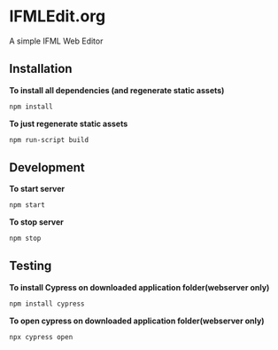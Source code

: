# IFMLEdit.org

A simple IFML Web Editor

## Installation

__To install all dependencies (and regenerate static assets)__
```bash
npm install
```

__To just regenerate static assets__
```bash
npm run-script build
```

## Development

__To start server__
```bash
npm start
```

__To stop server__
```bash
npm stop
```

## Testing

__To install Cypress on downloaded application folder(webserver only)__
```bash
npm install cypress
```

__To open cypress on downloaded application folder(webserver only)__
```bash
npx cypress open
```